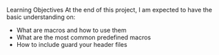 Learning Objectives
At the end of this project, I am expected to have the basic understanding on:

* What are macros and how to use them
* What are the most common predefined macros
* How to include guard your header files